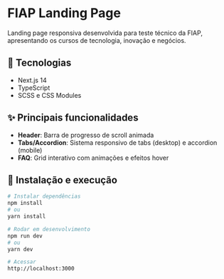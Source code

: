 # FIAP Landing Page

Landing page responsiva desenvolvida para teste técnico da FIAP, apresentando os cursos de tecnologia, inovação e negócios.

## 🚀 Tecnologias

- Next.js 14
- TypeScript
- SCSS e CSS Modules

## ✨ Principais funcionalidades

- **Header**: Barra de progresso de scroll animada
- **Tabs/Accordion**: Sistema responsivo de tabs (desktop) e accordion (mobile)
- **FAQ**: Grid interativo com animações e efeitos hover

## 🚀 Instalação e execução

```bash
# Instalar dependências
npm install
# ou
yarn install

# Rodar em desenvolvimento
npm run dev
# ou
yarn dev

# Acessar
http://localhost:3000
```
